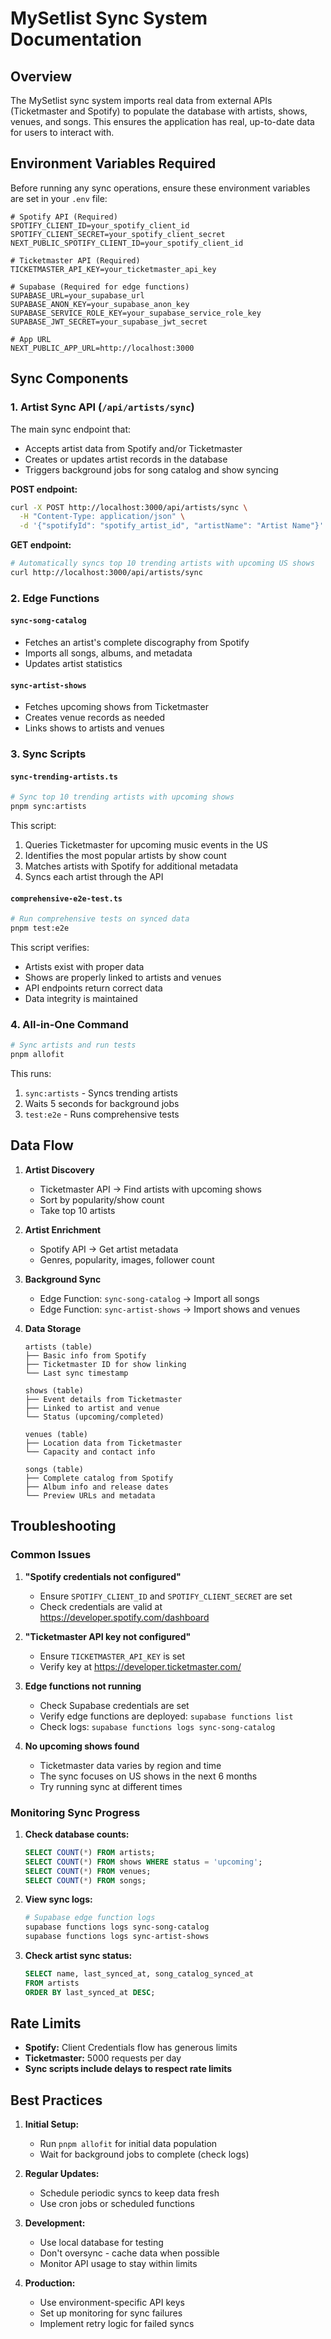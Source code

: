 # MySetlist Sync System Documentation

## Overview

The MySetlist sync system imports real data from external APIs (Ticketmaster and Spotify) to populate the database with artists, shows, venues, and songs. This ensures the application has real, up-to-date data for users to interact with.

## Environment Variables Required

Before running any sync operations, ensure these environment variables are set in your `.env` file:

```env
# Spotify API (Required)
SPOTIFY_CLIENT_ID=your_spotify_client_id
SPOTIFY_CLIENT_SECRET=your_spotify_client_secret
NEXT_PUBLIC_SPOTIFY_CLIENT_ID=your_spotify_client_id

# Ticketmaster API (Required)
TICKETMASTER_API_KEY=your_ticketmaster_api_key

# Supabase (Required for edge functions)
SUPABASE_URL=your_supabase_url
SUPABASE_ANON_KEY=your_supabase_anon_key
SUPABASE_SERVICE_ROLE_KEY=your_supabase_service_role_key
SUPABASE_JWT_SECRET=your_supabase_jwt_secret

# App URL
NEXT_PUBLIC_APP_URL=http://localhost:3000
```

## Sync Components

### 1. Artist Sync API (`/api/artists/sync`)

The main sync endpoint that:
- Accepts artist data from Spotify and/or Ticketmaster
- Creates or updates artist records in the database
- Triggers background jobs for song catalog and show syncing

**POST endpoint:**
```bash
curl -X POST http://localhost:3000/api/artists/sync \
  -H "Content-Type: application/json" \
  -d '{"spotifyId": "spotify_artist_id", "artistName": "Artist Name"}'
```

**GET endpoint:**
```bash
# Automatically syncs top 10 trending artists with upcoming US shows
curl http://localhost:3000/api/artists/sync
```

### 2. Edge Functions

#### `sync-song-catalog`
- Fetches an artist's complete discography from Spotify
- Imports all songs, albums, and metadata
- Updates artist statistics

#### `sync-artist-shows`
- Fetches upcoming shows from Ticketmaster
- Creates venue records as needed
- Links shows to artists and venues

### 3. Sync Scripts

#### `sync-trending-artists.ts`
```bash
# Sync top 10 trending artists with upcoming shows
pnpm sync:artists
```

This script:
1. Queries Ticketmaster for upcoming music events in the US
2. Identifies the most popular artists by show count
3. Matches artists with Spotify for additional metadata
4. Syncs each artist through the API

#### `comprehensive-e2e-test.ts`
```bash
# Run comprehensive tests on synced data
pnpm test:e2e
```

This script verifies:
- Artists exist with proper data
- Shows are properly linked to artists and venues
- API endpoints return correct data
- Data integrity is maintained

### 4. All-in-One Command
```bash
# Sync artists and run tests
pnpm allofit
```

This runs:
1. `sync:artists` - Syncs trending artists
2. Waits 5 seconds for background jobs
3. `test:e2e` - Runs comprehensive tests

## Data Flow

1. **Artist Discovery**
   - Ticketmaster API → Find artists with upcoming shows
   - Sort by popularity/show count
   - Take top 10 artists

2. **Artist Enrichment**
   - Spotify API → Get artist metadata
   - Genres, popularity, images, follower count

3. **Background Sync**
   - Edge Function: `sync-song-catalog` → Import all songs
   - Edge Function: `sync-artist-shows` → Import shows and venues

4. **Data Storage**
   ```
   artists (table)
   ├── Basic info from Spotify
   ├── Ticketmaster ID for show linking
   └── Last sync timestamp

   shows (table)
   ├── Event details from Ticketmaster
   ├── Linked to artist and venue
   └── Status (upcoming/completed)

   venues (table)
   ├── Location data from Ticketmaster
   └── Capacity and contact info

   songs (table)
   ├── Complete catalog from Spotify
   ├── Album info and release dates
   └── Preview URLs and metadata
   ```

## Troubleshooting

### Common Issues

1. **"Spotify credentials not configured"**
   - Ensure `SPOTIFY_CLIENT_ID` and `SPOTIFY_CLIENT_SECRET` are set
   - Check credentials are valid at https://developer.spotify.com/dashboard

2. **"Ticketmaster API key not configured"**
   - Ensure `TICKETMASTER_API_KEY` is set
   - Verify key at https://developer.ticketmaster.com/

3. **Edge functions not running**
   - Check Supabase credentials are set
   - Verify edge functions are deployed: `supabase functions list`
   - Check logs: `supabase functions logs sync-song-catalog`

4. **No upcoming shows found**
   - Ticketmaster data varies by region and time
   - The sync focuses on US shows in the next 6 months
   - Try running sync at different times

### Monitoring Sync Progress

1. **Check database counts:**
   ```sql
   SELECT COUNT(*) FROM artists;
   SELECT COUNT(*) FROM shows WHERE status = 'upcoming';
   SELECT COUNT(*) FROM venues;
   SELECT COUNT(*) FROM songs;
   ```

2. **View sync logs:**
   ```bash
   # Supabase edge function logs
   supabase functions logs sync-song-catalog
   supabase functions logs sync-artist-shows
   ```

3. **Check artist sync status:**
   ```sql
   SELECT name, last_synced_at, song_catalog_synced_at 
   FROM artists 
   ORDER BY last_synced_at DESC;
   ```

## Rate Limits

- **Spotify:** Client Credentials flow has generous limits
- **Ticketmaster:** 5000 requests per day
- **Sync scripts include delays to respect rate limits**

## Best Practices

1. **Initial Setup:**
   - Run `pnpm allofit` for initial data population
   - Wait for background jobs to complete (check logs)

2. **Regular Updates:**
   - Schedule periodic syncs to keep data fresh
   - Use cron jobs or scheduled functions

3. **Development:**
   - Use local database for testing
   - Don't oversync - cache data when possible
   - Monitor API usage to stay within limits

4. **Production:**
   - Use environment-specific API keys
   - Set up monitoring for sync failures
   - Implement retry logic for failed syncs